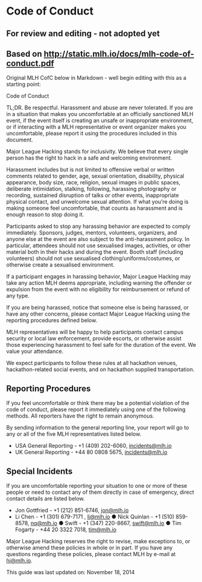 # Code of Conduct
## For review and editing - not adopted yet


## Based on http://static.mlh.io/docs/mlh-code-of-conduct.pdf

Original MLH CofC below in Markdown - well begin editing with this as a starting point:

Code of Conduct

TL;DR. Be respectful. Harassment and abuse are never tolerated. If you are in a situation that makes you uncomfortable at an officially sanctioned MLH event, if the event itself is creating an unsafe or inappropriate environment, or if interacting with a MLH representative or event organizer makes you uncomfortable, please report it using the procedures included in this document.

Major League Hacking stands for inclusivity. We believe that every single person has the right to hack in a safe and welcoming environment.

Harassment includes but is not limited to offensive verbal or written comments related to gender, age, sexual orientation, disability, physical appearance, body size, race, religion, sexual images in public spaces, deliberate intimidation, stalking, following, harassing photography or recording, sustained disruption of talks or other events, inappropriate physical contact, and unwelcome sexual attention. If what you’re doing is making someone feel uncomfortable, that counts as harassment and is enough reason to stop doing it.

Participants asked to stop any harassing behavior are expected to comply immediately. Sponsors, judges, mentors, volunteers, organizers, and anyone else at the event are also subject to the anti-harassment policy. In particular, attendees should not use sexualised images, activities, or other material both in their hacks and during the event. Booth staff (including volunteers) should not use sexualised clothing/uniforms/costumes, or otherwise create a sexualised environment.

If a participant engages in harassing behavior, Major League Hacking may take any action MLH deems appropriate, including warning the offender or expulsion from the event with no eligibility for reimbursement or refund of any type.

If you are being harassed, notice that someone else is being harassed, or have any other concerns, please contact Major League Hacking using the reporting procedures defined below.

MLH representatives will be happy to help participants contact campus security or local law enforcement, provide escorts, or otherwise assist those experiencing harassment to feel safe for the duration of the event. We value your attendance.

We expect participants to follow these rules at all hackathon venues, hackathon-related social events, and on hackathon supplied transportation.

## Reporting Procedures

If you feel uncomfortable or think there may be a potential violation of the code of conduct, please report it immediately using one of the following methods. All reporters have the right to remain anonymous.

By sending information to the general reporting line, your report will go to any or all of the five MLH representatives listed below.

* USA General Reporting - +1 (409) 202-6060, incidents@mlh.io
* UK General Reporting - +44 80 0808 5675, incidents@mlh.io

## Special Incidents

If you are uncomfortable reporting your situation to one or more of these people or need to contact any of them directly in case of emergency, direct contact details are listed below.

* Jon Gottfried - +1 (212) 851-6746, jon@mlh.io
* Li Chen - +1 (301) 679-7171 , li@mlh.io
● Nick Quinlan - +1 (510) 859-8578, nq@mlh.io
● Swift - +1 (347) 220-8667, swift@mlh.io
● Tim Fogarty - +44 20 3322 7018, tim@mlh.io

Major League Hacking reserves the right to revise, make exceptions to, or otherwise amend these policies in whole or in part. If you have any questions regarding these policies, please contact MLH by e-mail at hi@mlh.io.

This guide was last updated on:
November 18, 2014